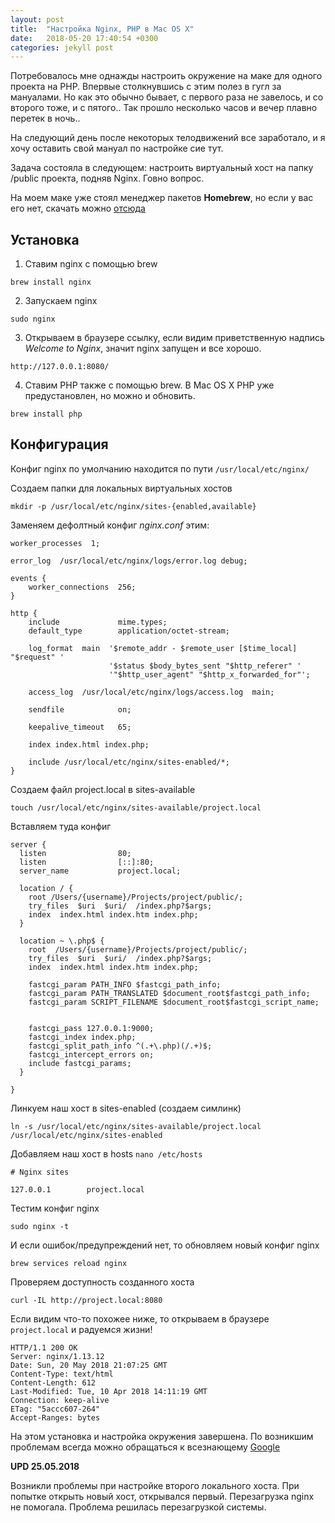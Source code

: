```yaml
---
layout: post
title:  "Настройка Nginx, PHP в Mac OS X"
date:   2018-05-20 17:40:54 +0300
categories: jekyll post
---
```

Потребовалось мне однажды настроить окружение на маке для одного проекта на PHP. Впервые столкнувшись с этим полез в гугл за мануалами. Но как это обычно бывает, с первого раза не завелось, и со второго тоже, и с пятого.. Так прошло несколько часов и вечер плавно перетек в ночь..

На следующий день после некоторых телодвижений все заработало, и я хочу оставить свой мануал по настройке сие тут.

Задача состояла в следующем: настроить виртуальный хост на папку /public проекта, подняв Nginx. Говно вопрос.

На моем маке уже стоял менеджер пакетов **Homebrew**, но если у вас его нет, скачать можно  [отсюда](https://brew.sh/index_ru)

## Установка

1. Ставим nginx с помощью brew
```
brew install nginx
```
2. Запускаем nginx
```
sudo nginx
```
3. Открываем в браузере ссылку, если видим приветственную надпись *Welcome to Nginx*, значит nginx запущен и все хорошо.
```
http://127.0.0.1:8080/
```
4. Ставим PHP также с помощью brew. В Mac OS X PHP уже предустановлен, но можно и обновить.
```
brew install php
```

## Конфигурация

Конфиг nginx по умолчанию находится по пути `/usr/local/etc/nginx/`

Создаем папки для локальных виртуальных хостов
```
mkdir -p /usr/local/etc/nginx/sites-{enabled,available}
```

Заменяем дефолтный конфиг *nginx.conf* этим:

```
worker_processes  1;

error_log  /usr/local/etc/nginx/logs/error.log debug;

events {
    worker_connections  256;
}

http {
    include             mime.types;
    default_type        application/octet-stream;

    log_format  main  '$remote_addr - $remote_user [$time_local] "$request" '
                      '$status $body_bytes_sent "$http_referer" '
                      '"$http_user_agent" "$http_x_forwarded_for"';

    access_log  /usr/local/etc/nginx/logs/access.log  main;

    sendfile            on;

    keepalive_timeout   65;

    index index.html index.php;

    include /usr/local/etc/nginx/sites-enabled/*;
}
```

Создаем файл project.local в sites-available
```
touch /usr/local/etc/nginx/sites-available/project.local
```
Вставляем туда конфиг
```
server {
  listen                80;
  listen                [::]:80;
  server_name           project.local;

  location / {
    root /Users/{username}/Projects/project/public/;
    try_files  $uri  $uri/  /index.php?$args;
    index  index.html index.htm index.php;
  }

  location ~ \.php$ {
    root  /Users/{username}/Projects/project/public/;
    try_files  $uri  $uri/  /index.php?$args;
    index  index.html index.htm index.php;

    fastcgi_param PATH_INFO $fastcgi_path_info;
    fastcgi_param PATH_TRANSLATED $document_root$fastcgi_path_info;
    fastcgi_param SCRIPT_FILENAME $document_root$fastcgi_script_name;


    fastcgi_pass 127.0.0.1:9000;
    fastcgi_index index.php;
    fastcgi_split_path_info ^(.+\.php)(/.+)$;
    fastcgi_intercept_errors on;
    include fastcgi_params;
  }

}
```

Линкуем наш хост в sites-enabled (создаем симлинк)
```
ln -s /usr/local/etc/nginx/sites-available/project.local /usr/local/etc/nginx/sites-enabled
```

Добавляем наш хост в hosts `nano /etc/hosts`
```
# Nginx sites

127.0.0.1        project.local
```

Тестим конфиг nginx
```
sudo nginx -t
```
И если ошибок/предупреждений нет, то обновляем новый конфиг nginx
```
brew services reload nginx
```

Проверяем доступность созданного хоста
```
curl -IL http://project.local:8080
```
Если видим что-то похожее ниже, то открываем в браузере `project.local` и радуемся жизни!
```
HTTP/1.1 200 OK
Server: nginx/1.13.12
Date: Sun, 20 May 2018 21:07:25 GMT
Content-Type: text/html
Content-Length: 612
Last-Modified: Tue, 10 Apr 2018 14:11:19 GMT
Connection: keep-alive
ETag: "5accc607-264"
Accept-Ranges: bytes
```

На этом установка и настройка окружения завершена. По возникшим проблемам всегда можно обращаться к всезнающему [Google](https://google.ru)

**UPD 25.05.2018**

Возникли проблемы при настройке второго локального хоста. При попытке открыть новый хост, открывался первый. Перезагрузка nginx не помогала. Проблема решилась перезагрузкой системы.
